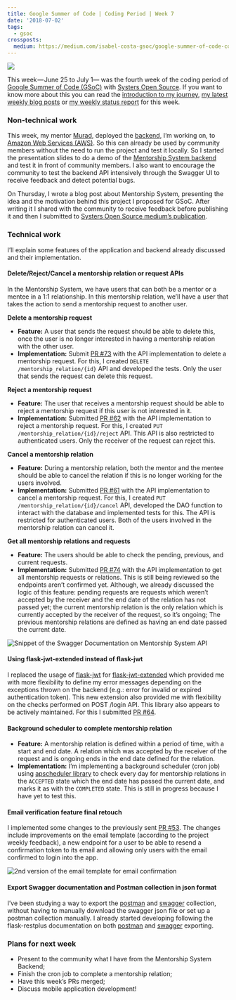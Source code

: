 ```yaml
---
title: Google Summer of Code | Coding Period | Week 7
date: '2018-07-02'
tags:
  - gsoc
crossposts:
  medium: https://medium.com/isabel-costa-gsoc/google-summer-of-code-coding-period-week-7-2e8e4f1b206d
---
```


![](/images/gsoc-week-7-cover.png)

This week — June 25 to July 1— was the fourth week of the coding period of [Google Summer of Code (GSoC)](https://summerofcode.withgoogle.com/) with [Systers Open Source](https://github.com/systers). If you want to know more about this you can read the [introduction to my journey](https://medium.com/isabel-costa-gsoc/intro-to-google-summer-of-code-with-systers-open-source-dbdaa92bd189), [my latest weekly blog posts](https://medium.com/isabel-costa-gsoc) or [my weekly status report](https://github.com/systers/mentorship-backend/wiki/GSoC-2018-Isabel-Costa#weekly-status-report-for-week-7) for this week.

### Non-technical work

This week, my mentor [Murad](https://github.com/m-murad), deployed the [backend](https://github.com/systers/mentorship-backend), I’m working on, to [Amazon Web Services (AWS)](https://aws.amazon.com). So this can already be used by community members without the need to run the project and test it locally. So I started the presentation slides to do a demo of the [Mentorship System backend](https://github.com/systers/mentorship-backend) and test it in front of community members. I also want to encourage the community to test the backend API intensively through the Swagger UI to receive feedback and detect potential bugs.

On Thursday, I wrote a blog post about Mentorship System, presenting the idea and the motivation behind this project I proposed for GSoC. After writing it I shared with the community to receive feedback before publishing it and then I submitted to [Systers Open Source medium’s publication](https://medium.com/systers-opensource).

### Technical work

I’ll explain some features of the application and backend already discussed and their implementation.

#### Delete/Reject/Cancel a mentorship relation or request APIs

In the Mentorship System, we have users that can both be a mentor or a mentee in a 1:1 relationship. In this mentorship relation, we’ll have a user that takes the action to send a mentorship request to another user.

**Delete a mentorship request**

-   **Feature:** A user that sends the request should be able to delete this, once the user is no longer interested in having a mentorship relation with the other user.
-   **Implementation:** Submit [PR #73](https://github.com/systers/mentorship-backend/pull/73) with the API implementation to delete a mentorship request. For this, I created `DELETE /mentorship_relation/{id}` API and developed the tests. Only the user that sends the request can delete this request.

**Reject a mentorship request**

-   **Feature:** The user that receives a mentorship request should be able to reject a mentorship request if this user is not interested in it.
-   **Implementation:** Submitted [PR #62](https://github.com/systers/mentorship-backend/pull/62) with the API implementation to reject a mentorship request. For this, I created `PUT /mentorship_relation/{id}/reject` API. This API is also restricted to authenticated users. Only the receiver of the request can reject this.

**Cancel a mentorship relation**

-   **Feature:** During a mentorship relation, both the mentor and the mentee should be able to cancel the relation if this is no longer working for the users involved.
-   **Implementation:** Submitted [PR #61](https://github.com/systers/mentorship-backend/pull/61) with the API implementation to cancel a mentorship request. For this, I created `PUT /mentorship_relation/{id}/cancel` API, developed the DAO function to interact with the database and implemented tests for this. The API is restricted for authenticated users. Both of the users involved in the mentorship relation can cancel it.

**Get all mentorship relations and requests**

-   **Feature:** The users should be able to check the pending, previous, and current requests.
-   **Implementation:** Submitted [PR #74](https://github.com/systers/mentorship-backend/pull/74) with the API implementation to get all mentorship requests or relations. This is still being reviewed so the endpoints aren’t confirmed yet. Although, we already discussed the logic of this feature: pending requests are requests which weren’t accepted by the receiver and the end date of the relation has not passed yet; the current mentorship relation is the only relation which is currently accepted by the receiver of the request, so it’s ongoing; The previous mentorship relations are defined as having an end date passed the current date.

![Snippet of the Swagger Documentation on Mentorship System API](/images/gsoc-week-7-swagger.png)

#### Using flask-jwt-extended instead of flask-jwt

I replaced the usage of [flask-jwt](https://github.com/mattupstate/flask-jwt) for [flask-jwt-extended](https://github.com/vimalloc/flask-jwt-extended) which provided me with more flexibility to define my error messages depending on the exceptions thrown on the backend (e.g.: error for invalid or expired authentication token). This new extension also provided me with flexibility on the checks performed on POST /login API. This library also appears to be actively maintained. For this I submitted [PR #64](https://github.com/systers/mentorship-backend/pull/64).

#### Background scheduler to complete mentorship relation

-   **Feature:** A mentorship relation is defined within a period of time, with a start and end date. A relation which was accepted by the receiver of the request and is ongoing ends in the end date defined for the relation.
-   **Implementation:** I’m implementing a background scheduler (cron job) using [apscheduler library](https://github.com/agronholm/apscheduler) to check every day for mentorship relations in the `ACCEPTED` state which the end date has passed the current date, and marks it as with the `COMPLETED` state. This is still in progress because I have yet to test this.

#### Email verification feature final retouch

I implemented some changes to the previously sent [PR #53](https://github.com/systers/mentorship-backend/pull/53). The changes include improvements on the email template (according to the project weekly feedback), a new endpoint for a user to be able to resend a confirmation token to its email and allowing only users with the email confirmed to login into the app.

![2nd version of the email template for email confirmation](/images/gsoc-week-7-conf-email.png)

#### Export Swagger documentation and Postman collection in json format

I’ve been studying a way to export the [postman](https://www.getpostman.com/) and [swagger](https://swagger.io/) collection, without having to manually download the swagger json file or set up a postman collection manually. I already started developing following the flask-restplus documentation on both [postman](https://flask-restplus.readthedocs.io/en/stable/postman.html) and [swagger](https://flask-restplus.readthedocs.io/en/stable/swagger.html) exporting.

### Plans for next week

-   Present to the community what I have from the Mentorship System Backend;
-   Finish the cron job to complete a mentorship relation;
-   Have this week’s PRs merged;
-   Discuss mobile application development!
